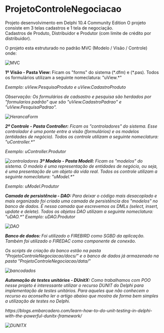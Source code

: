 # ProjetoControleNegociacao
Projeto desenvolvimento em Delphi 10.4 Community Edition
O projeto consiste em 3 telas cadastros e 1 tela de negociação.
<br/>
Cadastros de Produto, Distribuidor e Produtor (com limite de crédito por distribuidor).
<p>
O projeto esta estruturado no padrão MVC (Modelo / Visão / Controle) onde:
<p>  
<img src="https://github.com/paulohenriquegoncalves/ProjetoControleNegociacao/blob/master/docs/implementando%20arquitetura%20mvc.png" alt="MVC">    
<p>
<b>1º Visão - Pasta View:</b> Ficam os "forms" do sistema (*.dfm) e (*.pas). Todos os formulários utilizam a seguinte nomeclatura: "uView.*"
<p>
<i>Exemplo: uView.PesquisaProduto e uView.CadastroProduto<i/>
<p>
<i>Observação: Os formulários de cadsastro e pesquisa são herdados por "formularios padrão" que são "uView.CadastroPadrao" e "uView.PesquisaPadrao".<i/>  
<p>
<img src="https://github.com/paulohenriquegoncalves/ProjetoControleNegociacao/blob/master/docs/heranca%20de%20formulario.png" alt="HerancaForm">      
<p>
<b>2º Controle - Pasta Controller:</b> Ficam os "controladores" do sistema. Esse controlador é uma ponte entre a visão (formulários) e os modelos (entidades de negócio). Todos os controle utilizam a seguinte nomeclatura: "uController.*"  
<p>
<i>Exemplo: uController.Produtor<i/>
<p>
<img src="https://github.com/paulohenriquegoncalves/ProjetoControleNegociacao/blob/master/docs/controladores.png" alt="controladores">  
<b>3º Modelo - Pasta Modell:</b> Ficam os "modelos" do sistema. O modelo é uma representação de entidades de negócio, ou seja, é uma presentação de um objeto da vida real. Todos os controle utilizam a seguinte nomeclatura: "uModel.*"  
<p>
<i>Exemplo: uModel.Produtor<i/>  
<img src="https://github.com/paulohenriquegoncalves/ProjetoControleNegociacao/blob/master/docs/modelos.png" alt="">
<p>
<b>Camada de persistência - DAO: </b> Para deixar o código mais desacoplado e mais organizado foi criada uma camada de persistência dos "modelos" no banco de dados. É nessa camada que escrevemos os DMLs (select, insert, update e delete). Todos os objetos DAO utilizam a seguinte nomeclatura: "uDAO.*"
<i>Exemplo: uDAO.Produtor<i/>    
<p>  
<img src="https://github.com/paulohenriquegoncalves/ProjetoControleNegociacao/blob/master/docs/DAO.png" alt="DAO">
<p>
<b>Banco de dados: </b>Foi utilizado o FIREBIRD como SGBD da aplicação. Também foi utilizado o FIREDAC como componente de conexão.
<p>  
Os scripts de criação do banco estão na pasta "ProjetoControleNegociacao/docs/" e o banco de dados já armazenado na pasta "ProjetoControleNegociacao/data/"
<p>  
<img src="https://github.com/paulohenriquegoncalves/ProjetoControleNegociacao/blob/master/docs/banco_dados.png" alt="bancodados">
<p>  
<b>Automação de testes unitários - DUnitX: </b>Como trabalhamos com POO nesse projeto é interessante utilizar o recurso DUNIT do Delphi para implementação de testes unitários. Para aqueles que não conhecem o recurso eu aconselho ler o artigo abaixo que mostra de forma bem simples a utilização de testes no Delphi. 
 <p>
 https://blogs.embarcadero.com/learn-how-to-do-unit-testing-in-delphi-with-the-powerful-dunitx-framework/  
<p>  
<img src="https://github.com/paulohenriquegoncalves/ProjetoControleNegociacao/blob/master/docs/testes_unitarios.png" alt="DUNITX">  
